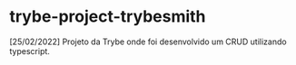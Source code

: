 # trybe-project-trybesmith
[25/02/2022] Projeto da Trybe onde foi desenvolvido um CRUD utilizando typescript.
